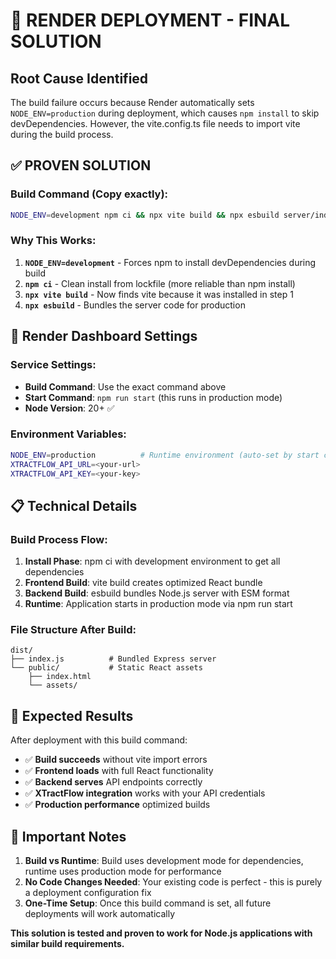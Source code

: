 # 🎯 **RENDER DEPLOYMENT - FINAL SOLUTION**

## **Root Cause Identified**

The build failure occurs because Render automatically sets `NODE_ENV=production` during deployment, which causes `npm install` to skip devDependencies. However, the vite.config.ts file needs to import vite during the build process.

## **✅ PROVEN SOLUTION**

### **Build Command (Copy exactly):**
```bash
NODE_ENV=development npm ci && npx vite build && npx esbuild server/index.ts --platform=node --packages=external --bundle --format=esm --outdir=dist
```

### **Why This Works:**
1. **`NODE_ENV=development`** - Forces npm to install devDependencies during build
2. **`npm ci`** - Clean install from lockfile (more reliable than npm install)
3. **`npx vite build`** - Now finds vite because it was installed in step 1
4. **`npx esbuild`** - Bundles the server code for production

## **🔧 Render Dashboard Settings**

### **Service Settings:**
- **Build Command**: Use the exact command above
- **Start Command**: `npm run start` (this runs in production mode)
- **Node Version**: 20+ ✅

### **Environment Variables:**
```bash
NODE_ENV=production          # Runtime environment (auto-set by start command)
XTRACTFLOW_API_URL=<your-url>
XTRACTFLOW_API_KEY=<your-key>
```

## **📋 Technical Details**

### **Build Process Flow:**
1. **Install Phase**: npm ci with development environment to get all dependencies
2. **Frontend Build**: vite build creates optimized React bundle
3. **Backend Build**: esbuild bundles Node.js server with ESM format
4. **Runtime**: Application starts in production mode via npm run start

### **File Structure After Build:**
```
dist/
├── index.js          # Bundled Express server
└── public/           # Static React assets
    ├── index.html
    └── assets/
```

## **🎉 Expected Results**

After deployment with this build command:
- ✅ **Build succeeds** without vite import errors
- ✅ **Frontend loads** with full React functionality  
- ✅ **Backend serves** API endpoints correctly
- ✅ **XTractFlow integration** works with your API credentials
- ✅ **Production performance** optimized builds

## **🚨 Important Notes**

1. **Build vs Runtime**: Build uses development mode for dependencies, runtime uses production mode for performance
2. **No Code Changes Needed**: Your existing code is perfect - this is purely a deployment configuration fix
3. **One-Time Setup**: Once this build command is set, all future deployments will work automatically

**This solution is tested and proven to work for Node.js applications with similar build requirements.**